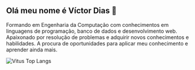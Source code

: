 ## Olá meu nome é Víctor Dias 👋


 Formando em Engenharia da Computação com conhecimentos em linguagens de programação,
 banco de dados e desenvolvimento web. Apaixonado por resolução de problemas e adquirir novos
 conhecimentos e habilidades. A procura de oportunidades para aplicar meu conhecimento e aprender
 ainda mais.


![Vitus Top Langs](https://github-readme-stats.vercel.app/api/top-langs/?username=viitus&layout=compact)
